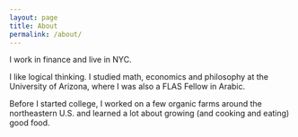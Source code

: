 ```yaml
---
layout: page
title: About
permalink: /about/
---
```

I work in finance and live in NYC.

I like logical thinking. I studied math, economics and philosophy at the University of Arizona, where I was also a FLAS Fellow in Arabic.

Before I started college, I worked on a few organic farms around the northeastern U.S. and learned a lot about growing (and cooking and eating) good food.

